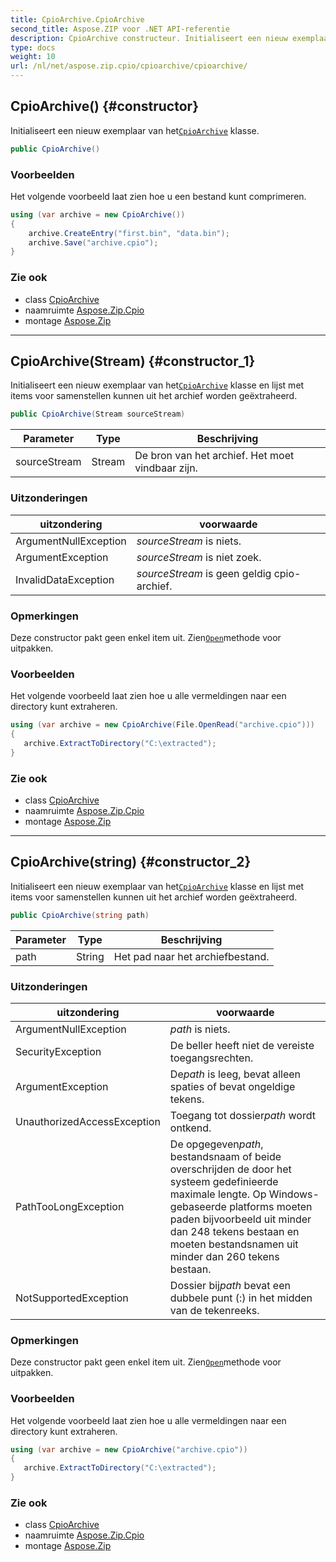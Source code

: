 ```yaml
---
title: CpioArchive.CpioArchive
second_title: Aspose.ZIP voor .NET API-referentie
description: CpioArchive constructeur. Initialiseert een nieuw exemplaar van hetCpioArchive klasse.
type: docs
weight: 10
url: /nl/net/aspose.zip.cpio/cpioarchive/cpioarchive/
---
```

## CpioArchive() {#constructor}

Initialiseert een nieuw exemplaar van het[`CpioArchive`](../) klasse.

```csharp
public CpioArchive()
```

### Voorbeelden

Het volgende voorbeeld laat zien hoe u een bestand kunt comprimeren.

```csharp
using (var archive = new CpioArchive())
{
    archive.CreateEntry("first.bin", "data.bin");
    archive.Save("archive.cpio");
}
```

### Zie ook

* class [CpioArchive](../)
* naamruimte [Aspose.Zip.Cpio](../../cpioarchive/)
* montage [Aspose.Zip](../../../)

---

## CpioArchive(Stream) {#constructor_1}

Initialiseert een nieuw exemplaar van het[`CpioArchive`](../) klasse en lijst met items voor samenstellen kunnen uit het archief worden geëxtraheerd.

```csharp
public CpioArchive(Stream sourceStream)
```

| Parameter | Type | Beschrijving |
| --- | --- | --- |
| sourceStream | Stream | De bron van het archief. Het moet vindbaar zijn. |

### Uitzonderingen

| uitzondering | voorwaarde |
| --- | --- |
| ArgumentNullException | *sourceStream* is niets. |
| ArgumentException | *sourceStream* is niet zoek. |
| InvalidDataException | *sourceStream* is geen geldig cpio-archief. |

### Opmerkingen

Deze constructor pakt geen enkel item uit. Zien[`Open`](../../cpioentry/open/)methode voor uitpakken.

### Voorbeelden

Het volgende voorbeeld laat zien hoe u alle vermeldingen naar een directory kunt extraheren.

```csharp
using (var archive = new CpioArchive(File.OpenRead("archive.cpio")))
{ 
   archive.ExtractToDirectory("C:\extracted");
}
```

### Zie ook

* class [CpioArchive](../)
* naamruimte [Aspose.Zip.Cpio](../../cpioarchive/)
* montage [Aspose.Zip](../../../)

---

## CpioArchive(string) {#constructor_2}

Initialiseert een nieuw exemplaar van het[`CpioArchive`](../) klasse en lijst met items voor samenstellen kunnen uit het archief worden geëxtraheerd.

```csharp
public CpioArchive(string path)
```

| Parameter | Type | Beschrijving |
| --- | --- | --- |
| path | String | Het pad naar het archiefbestand. |

### Uitzonderingen

| uitzondering | voorwaarde |
| --- | --- |
| ArgumentNullException | *path* is niets. |
| SecurityException | De beller heeft niet de vereiste toegangsrechten. |
| ArgumentException | De*path* is leeg, bevat alleen spaties of bevat ongeldige tekens. |
| UnauthorizedAccessException | Toegang tot dossier*path* wordt ontkend. |
| PathTooLongException | De opgegeven*path*, bestandsnaam of beide overschrijden de door het systeem gedefinieerde maximale lengte. Op Windows-gebaseerde platforms moeten paden bijvoorbeeld uit minder dan 248 tekens bestaan en moeten bestandsnamen uit minder dan 260 tekens bestaan. |
| NotSupportedException | Dossier bij*path* bevat een dubbele punt (:) in het midden van de tekenreeks. |

### Opmerkingen

Deze constructor pakt geen enkel item uit. Zien[`Open`](../../cpioentry/open/)methode voor uitpakken.

### Voorbeelden

Het volgende voorbeeld laat zien hoe u alle vermeldingen naar een directory kunt extraheren.

```csharp
using (var archive = new CpioArchive("archive.cpio")) 
{ 
   archive.ExtractToDirectory("C:\extracted");
}
```

### Zie ook

* class [CpioArchive](../)
* naamruimte [Aspose.Zip.Cpio](../../cpioarchive/)
* montage [Aspose.Zip](../../../)



